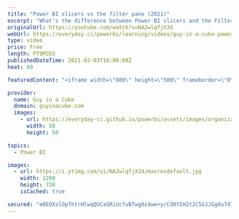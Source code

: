 ```yaml
---
title: "Power BI slicers vs the filter pane (2021)"
excerpt: "What's the difference between Power BI slicers and the Filter pane? The filter panel can satisfy a majority of scenarios. There are a few that it can't. Which Power BI feature will you choose?  Slicer Panel: https://www.youtube.com/watch?v=xy9nmSQeUWg  📢 Become a member: https://guyinacu.be/membership"
originalUrl: https://youtube.com/watch?v=NA2wlqfjX34
webUrl: https://everyday.cc/powerbi/learning/videos/guy-in-a-cube-power-bi-slicers-vs-the-filter-pane-2021/
type: video
price: Free
length: PT9M35S
publishedDateTime: 2021-02-03T16:00:08Z
heat: 60

featuredContent: "<iframe width=\"800\" height=\"500\" frameborder=\"0\" src=\"https://www.youtube.com/embed/NA2wlqfjX34\" allow=\"accelerometer; autoplay; encrypted-media; gyroscope; picture-in-picture\" allowfullscreen></iframe>"

provider:
  name: Guy in a Cube
  domain: guyinacube.com
  images:
    - url: https://everyday-cc.github.io/powerbi/assets/images/organizations/guyinacube.com-50x50.jpg
      width: 50
      height: 50

topics:
  - Power BI

images:
  - url: https://i.ytimg.com/vi/NA2wlqfjX34/maxresdefault.jpg
    width: 1280
    height: 720
    isCached: true

secured: "eBEQXslOpThtrHlwqQUCaSRiUcYvBTwg0z4we+y/Cd0YIH2t2C5GJJGg8u7d75iO0l83LKEaHa3yqg2W3qIYtOhUfGSI3UZL/Qc6y7SrUT3bg3b+0vWGGHb7TQ0bScCMspMYHbya7CiCUM3rIsKwZuNuh7CRGD9vvqwT5mybelSMwEdvPc5fkbDgJ+iQ/xjeJ2gluT7kIoVJbG1zyRQkEP2Uthf53JdxS/2SCJQI1IF1dly7pYq3k274rADHct1bbqGHV0Y9Lo7xXynToyE3dYdZS8ODvOb1fU1FhR9+RpnGzQ/LOCo6J+FWWd4DDBuBaRt+gCUR/Kz0p1y83eWXguZfybRUXHBolA9v+krlL88ymAUad0uVYnOJo4ByQDvfMLbeAR/zz8EARTRCRcEL3RCXJ5Rjvzy/5CKkPCRVc0Y=;mkW5SkPaCX9YkcUqYDVTWA=="
---
```



